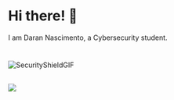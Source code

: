 # Hi there! 🫡
I am Daran Nascimento, a Cybersecurity student. 
#
![SecurityShieldGIF](https://github.com/zangwclio/zangwclio/assets/104589085/2455a81f-43b9-4fd7-9022-d0cc53bc6820)

##

<div>
  <a href=https://www.linkedin.com/in/darlan-nascimento-356a40232/><img src=https://img.shields.io/badge/LinkedIn-0077B5?style=for-the-badge&logo=linkedin&logoColor=white>
    </a>
</div>
